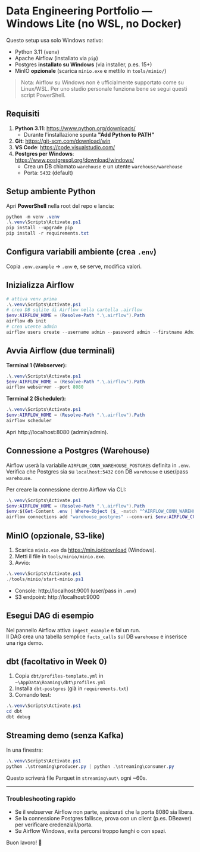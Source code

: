 # Data Engineering Portfolio — Windows Lite (no WSL, no Docker)

Questo setup usa solo Windows nativo:
- Python 3.11 (venv)
- Apache Airflow (installato via `pip`)
- Postgres **installato su Windows** (via installer, p.es. 15+)
- MinIO **opzionale** (scarica `minio.exe` e mettilo in `tools/minio/`)

> Nota: Airflow su Windows non è ufficialmente supportato come su Linux/WSL. Per uno studio personale funziona bene se segui questi script PowerShell.

## Requisiti
1. **Python 3.11**: https://www.python.org/downloads/
   - Durante l'installazione spunta **"Add Python to PATH"**
2. **Git**: https://git-scm.com/download/win
3. **VS Code**: https://code.visualstudio.com/
4. **Postgres per Windows**: https://www.postgresql.org/download/windows/
   - Crea un DB chiamato `warehouse` e un utente `warehouse/warehouse`
   - Porta: `5432` (default)

## Setup ambiente Python
Apri **PowerShell** nella root del repo e lancia:
```powershell
python -m venv .venv
.\.venv\Scripts\Activate.ps1
pip install --upgrade pip
pip install -r requirements.txt
```

## Configura variabili ambiente (crea `.env`)
Copia `.env.example` → `.env` e, se serve, modifica valori.

## Inizializza Airflow
```powershell
# attiva venv prima
.\.venv\Scripts\Activate.ps1
# crea DB sqlite di Airflow nella cartella .airflow
$env:AIRFLOW_HOME = (Resolve-Path ".\.airflow").Path
airflow db init
# crea utente admin
airflow users create --username admin --password admin --firstname Admin --lastname User --role Admin --email admin@example.com
```

## Avvia Airflow (due terminali)
**Terminal 1 (Webserver):**
```powershell
.\.venv\Scripts\Activate.ps1
$env:AIRFLOW_HOME = (Resolve-Path ".\.airflow").Path
airflow webserver --port 8080
```

**Terminal 2 (Scheduler):**
```powershell
.\.venv\Scripts\Activate.ps1
$env:AIRFLOW_HOME = (Resolve-Path ".\.airflow").Path
airflow scheduler
```

Apri http://localhost:8080 (admin/admin).

## Connessione a Postgres (Warehouse)
Airflow userà la variabile `AIRFLOW_CONN_WAREHOUSE_POSTGRES` definita in `.env`.  
Verifica che Postgres sia su `localhost:5432` con DB `warehouse` e user/pass `warehouse`.

Per creare la connessione dentro Airflow via CLI:
```powershell
.\.venv\Scripts\Activate.ps1
$env:AIRFLOW_HOME = (Resolve-Path ".\.airflow").Path
$env:$(Get-Content .env | Where-Object {$_ -match "^AIRFLOW_CONN_WAREHOUSE_POSTGRES"}) | Out-Null
airflow connections add "warehouse_postgres" --conn-uri $env:AIRFLOW_CONN_WAREHOUSE_POSTGRES
```

## MinIO (opzionale, S3-like)
1. Scarica `minio.exe` da https://min.io/download (Windows).
2. Metti il file in `tools/minio/minio.exe`.
3. Avvio:
```powershell
.\.venv\Scripts\Activate.ps1
./tools/minio/start-minio.ps1
```
- Console: http://localhost:9001 (user/pass in `.env`)
- S3 endpoint: http://localhost:9000

## Esegui DAG di esempio
Nel pannello Airflow attiva `ingest_example` e fai un run.  
Il DAG crea una tabella semplice `facts_calls` sul DB `warehouse` e inserisce una riga demo.

## dbt (facoltativo in Week 0)
1. Copia `dbt/profiles-template.yml` in `~\AppData\Roaming\dbt\profiles.yml`
2. Installa `dbt-postgres` (già in `requirements.txt`)
3. Comando test:
```powershell
.\.venv\Scripts\Activate.ps1
cd dbt
dbt debug
```

## Streaming demo (senza Kafka)
In una finestra:
```powershell
.\.venv\Scripts\Activate.ps1
python .\streaming\producer.py | python .\streaming\consumer.py
```
Questo scriverà file Parquet in `streaming\out\` ogni ~60s.

---

### Troubleshooting rapido
- Se il webserver Airflow non parte, assicurati che la porta 8080 sia libera.
- Se la connessione Postgres fallisce, prova con un client (p.es. DBeaver) per verificare credenziali/porta.
- Su Airflow Windows, evita percorsi troppo lunghi o con spazi.

Buon lavoro! 🚀
